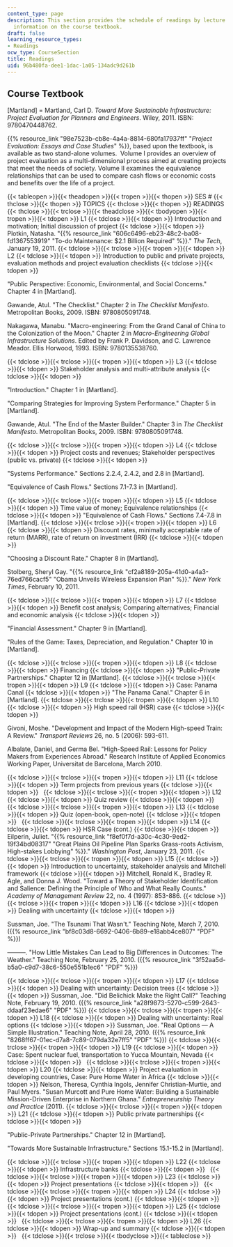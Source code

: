 ```yaml
---
content_type: page
description: This section provides the schedule of readings by lecture topics and
  information on the course textbook.
draft: false
learning_resource_types:
- Readings
ocw_type: CourseSection
title: Readings
uid: 96b480fa-dee1-1dac-1a05-134adc9d261b
---
```

## Course Textbook

\[Martland\] = Martland, Carl D. *Toward More Sustainable Infrastructure: Project Evaluation for Planners and Engineers*. Wiley, 2011. ISBN: 9780470448762. 

{{% resource_link "98e7523b-cb8e-4a4a-8814-680fa17937ff" "*Project Evaluation: Essays and Case Studies*" %}}, based upon the textbook, is available as two stand-alone volumes.  Volume I provides an overview of project evaluation as a multi-dimensional process aimed at creating projects that meet the needs of society. Volume II examines the equivalence relationships that can be used to compare cash flows or economic costs and benefits over the life of a project.

{{< tableopen >}}{{< theadopen >}}{{< tropen >}}{{< thopen >}}
SES #
{{< thclose >}}{{< thopen >}}
TOPICS
{{< thclose >}}{{< thopen >}}
READINGS
{{< thclose >}}{{< trclose >}}{{< theadclose >}}{{< tbodyopen >}}{{< tropen >}}{{< tdopen >}}
L1
{{< tdclose >}}{{< tdopen >}}
Introduction and motivation; Initial discussion of project
{{< tdclose >}}{{< tdopen >}}
Plotkin, Natasha. "{{% resource_link "606c6496-eb23-48c2-ba08-fd1367553919" "To-do Maintenance: $2.1 Billion Required" %}}." *The Tech*, January 19, 2011.
{{< tdclose >}}{{< trclose >}}{{< tropen >}}{{< tdopen >}}
L2
{{< tdclose >}}{{< tdopen >}}
Introduction to public and private projects, evaluation methods and project evaluation checklists
{{< tdclose >}}{{< tdopen >}}

"Public Perspective: Economic, Environmental, and Social Concerns." Chapter 4 in \[Martland\].

Gawande, Atul. "The Checklist." Chapter 2 in *The Checklist Manifesto*. Metropolitan Books, 2009. ISBN: 9780805091748.

Nakagawa, Manabu. "Macro-engineering: From the Grand Canal of China to the Colonization of the Moon." Chapter 2 in *Macro-Engineering Global Infrastructure Solutions*. Edited by Frank P. Davidson, and C. Lawrence Meador. Ellis Horwood, 1993. ISBN: 9780135538760.

{{< tdclose >}}{{< trclose >}}{{< tropen >}}{{< tdopen >}}
L3
{{< tdclose >}}{{< tdopen >}}
Stakeholder analysis and multi-attribute analysis
{{< tdclose >}}{{< tdopen >}}

"Introduction." Chapter 1 in \[Martland\].

"Comparing Strategies for Improving System Performance." Chapter 5 in \[Martland\].

Gawande, Atul. "The End of the Master Builder." Chapter 3 in *The Checklist Manifesto*. Metropolitan Books, 2009. ISBN: 9780805091748.

{{< tdclose >}}{{< trclose >}}{{< tropen >}}{{< tdopen >}}
L4
{{< tdclose >}}{{< tdopen >}}
Project costs and revenues; Stakeholder perspectives (public vs. private)
{{< tdclose >}}{{< tdopen >}}

"Systems Performance." Sections 2.2.4, 2.4.2, and 2.8 in \[Martland\].

"Equivalence of Cash Flows." Sections 7.1-7.3 in \[Martland\].

{{< tdclose >}}{{< trclose >}}{{< tropen >}}{{< tdopen >}}
L5
{{< tdclose >}}{{< tdopen >}}
Time value of money; Equivalence relationships
{{< tdclose >}}{{< tdopen >}}
"Equivalence of Cash Flows." Sections 7.4-7.8 in \[Martland\].
{{< tdclose >}}{{< trclose >}}{{< tropen >}}{{< tdopen >}}
L6
{{< tdclose >}}{{< tdopen >}}
Discount rates, minimally acceptable rate of return (MARR), rate of return on investment (IRR)
{{< tdclose >}}{{< tdopen >}}

"Choosing a Discount Rate." Chapter 8 in \[Martland\].

Stolberg, Sheryl Gay. "{{% resource_link "cf2a8189-205a-41d0-a4a3-76ed766cacf5" "Obama Unveils Wireless Expansion Plan" %}}." *New York Times*, February 10, 2011.

{{< tdclose >}}{{< trclose >}}{{< tropen >}}{{< tdopen >}}
L7
{{< tdclose >}}{{< tdopen >}}
Benefit cost analysis; Comparing alternatives; Financial and economic analysis
{{< tdclose >}}{{< tdopen >}}

"Financial Assessment." Chapter 9 in \[Martland\].

"Rules of the Game: Taxes, Depreciation, and Regulation." Chapter 10 in \[Martland\].

{{< tdclose >}}{{< trclose >}}{{< tropen >}}{{< tdopen >}}
L8
{{< tdclose >}}{{< tdopen >}}
Financing
{{< tdclose >}}{{< tdopen >}}
"Public-Private Partnerships." Chapter 12 in \[Martland\].
{{< tdclose >}}{{< trclose >}}{{< tropen >}}{{< tdopen >}}
L9
{{< tdclose >}}{{< tdopen >}}
Case: Panama Canal
{{< tdclose >}}{{< tdopen >}}
"The Panama Canal." Chapter 6 in \[Martland\].
{{< tdclose >}}{{< trclose >}}{{< tropen >}}{{< tdopen >}}
L10
{{< tdclose >}}{{< tdopen >}}
High speed rail (HSR) case
{{< tdclose >}}{{< tdopen >}}

Givoni, Moshe. "Development and Impact of the Modern High-speed Train: A Review." *Transport Reviews* 26, no. 5 (2006): 593-611.

Albalate, Daniel, and Germa Bel. "High-Speed Rail: Lessons for Policy Makers from Experiences Abroad." Research Institute of Applied Economics Working Paper, Universitat de Barcelona, March 2010.

{{< tdclose >}}{{< trclose >}}{{< tropen >}}{{< tdopen >}}
L11
{{< tdclose >}}{{< tdopen >}}
Term projects from previous years
{{< tdclose >}}{{< tdopen >}}
 
{{< tdclose >}}{{< trclose >}}{{< tropen >}}{{< tdopen >}}
L12
{{< tdclose >}}{{< tdopen >}}
Quiz review
{{< tdclose >}}{{< tdopen >}}
 
{{< tdclose >}}{{< trclose >}}{{< tropen >}}{{< tdopen >}}
L13
{{< tdclose >}}{{< tdopen >}}
Quiz (open-book, open-note)
{{< tdclose >}}{{< tdopen >}}
 
{{< tdclose >}}{{< trclose >}}{{< tropen >}}{{< tdopen >}}
L14
{{< tdclose >}}{{< tdopen >}}
HSR Case (cont.)
{{< tdclose >}}{{< tdopen >}}
Eilperin, Juliet. "{{% resource_link "f8ef0f7d-a30c-4c30-9ed2-19f34bd08317" "Great Plains Oil Pipeline Plan Sparks Grass-roots Activism, High-stakes Lobbying" %}}." *Washington Post*, January 23, 2011.
{{< tdclose >}}{{< trclose >}}{{< tropen >}}{{< tdopen >}}
L15
{{< tdclose >}}{{< tdopen >}}
Introduction to uncertainty, stakeholder analysis and Mitchell framework
{{< tdclose >}}{{< tdopen >}}
Mitchell, Ronald K., Bradley R. Agle, and Donna J. Wood. "Toward a Theory of Stakeholder Identification and Salience: Defining the Principle of Who and What Really Counts." *Academy of Management Review* 22, no. 4 (1997): 853-886.
{{< tdclose >}}{{< trclose >}}{{< tropen >}}{{< tdopen >}}
L16
{{< tdclose >}}{{< tdopen >}}
Dealing with uncertainty
{{< tdclose >}}{{< tdopen >}}

Sussman, Joe. "The Tsunami That Wasn't." Teaching Note, March 7, 2010. ({{% resource_link "bf8c03d8-6692-0406-6b89-e18abb4ce807" "PDF" %}})

———. "How Little Mistakes Can Lead to Big Differences in Outcomes: The Weather." Teaching Note, February 25, 2010. ({{% resource_link "3f52aa5d-b5a0-c9d7-38c6-550e551b1ec6" "PDF" %}})

{{< tdclose >}}{{< trclose >}}{{< tropen >}}{{< tdopen >}}
L17
{{< tdclose >}}{{< tdopen >}}
Dealing with uncertainty: Decision trees
{{< tdclose >}}{{< tdopen >}}
Sussman, Joe. "Did Belichick Make the Right Call?" Teaching Note, February 19, 2010. ({{% resource_link "a28f9873-5270-c599-2643-ddaaf23edae6" "PDF" %}})
{{< tdclose >}}{{< trclose >}}{{< tropen >}}{{< tdopen >}}
L18
{{< tdclose >}}{{< tdopen >}}
Dealing with uncertainty: Real options
{{< tdclose >}}{{< tdopen >}}
Sussman, Joe. "Real Options — A Simple Illustration." Teaching Note, April 28, 2010. ({{% resource_link "8268ff67-01ec-d7a8-7c89-079da32e7ff5" "PDF" %}})
{{< tdclose >}}{{< trclose >}}{{< tropen >}}{{< tdopen >}}
L19
{{< tdclose >}}{{< tdopen >}}
Case: Spent nuclear fuel, transportation to Yucca Mountain, Nevada
{{< tdclose >}}{{< tdopen >}}
 
{{< tdclose >}}{{< trclose >}}{{< tropen >}}{{< tdopen >}}
L20
{{< tdclose >}}{{< tdopen >}}
Project evaluation in developing countries, Case: Pure Home Water in Africa
{{< tdclose >}}{{< tdopen >}}
Nelson, Theresa, Cynthia Ingols, Jennifer Christian-Murtie, and Paul Myers. "Susan Murcott and Pure Home Water: Building a Sustainable Mission-Driven Enterprise in Northern Ghana." *Entrepreneurship Theory and Practice* (2011).
{{< tdclose >}}{{< trclose >}}{{< tropen >}}{{< tdopen >}}
L21
{{< tdclose >}}{{< tdopen >}}
Public private partnerships
{{< tdclose >}}{{< tdopen >}}

"Public-Private Partnerships." Chapter 12 in \[Martland\].

"Towards More Sustainable Infrastructure." Sections 15.1-15.2 in \[Martland\].

{{< tdclose >}}{{< trclose >}}{{< tropen >}}{{< tdopen >}}
L22
{{< tdclose >}}{{< tdopen >}}
Infrastructure banks
{{< tdclose >}}{{< tdopen >}}
 
{{< tdclose >}}{{< trclose >}}{{< tropen >}}{{< tdopen >}}
L23
{{< tdclose >}}{{< tdopen >}}
Project presentations
{{< tdclose >}}{{< tdopen >}}
 
{{< tdclose >}}{{< trclose >}}{{< tropen >}}{{< tdopen >}}
L24
{{< tdclose >}}{{< tdopen >}}
Project presentations (cont.)
{{< tdclose >}}{{< tdopen >}}
 
{{< tdclose >}}{{< trclose >}}{{< tropen >}}{{< tdopen >}}
L25
{{< tdclose >}}{{< tdopen >}}
Project presentations (cont.)
{{< tdclose >}}{{< tdopen >}}
 
{{< tdclose >}}{{< trclose >}}{{< tropen >}}{{< tdopen >}}
L26
{{< tdclose >}}{{< tdopen >}}
Wrap-up and summary
{{< tdclose >}}{{< tdopen >}}
 
{{< tdclose >}}{{< trclose >}}{{< tbodyclose >}}{{< tableclose >}}